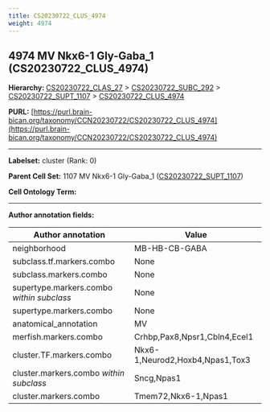 ```yaml
---
title: CS20230722_CLUS_4974
weight: 4974
---
```

## 4974 MV Nkx6-1 Gly-Gaba_1 (CS20230722_CLUS_4974)
<b>Hierarchy: </b>
[CS20230722_CLAS_27](../CS20230722_CLAS_27) >
[CS20230722_SUBC_292](../CS20230722_SUBC_292) >
[CS20230722_SUPT_1107](../CS20230722_SUPT_1107) >
[CS20230722_CLUS_4974](../CS20230722_CLUS_4974)

**PURL:** [https://purl.brain-bican.org/taxonomy/CCN20230722/CS20230722_CLUS_4974](https://purl.brain-bican.org/taxonomy/CCN20230722/CS20230722_CLUS_4974)

---


**Labelset:** cluster (Rank: 0)

**Parent Cell Set:** 1107 MV Nkx6-1 Gly-Gaba_1 ([CS20230722_SUPT_1107](../CS20230722_SUPT_1107))



**Cell Ontology Term:** 

[MARKER GENES.]: #


---

[TRANSFERRED ANNOTATIONS.]: #


[AUTHOR ANNOTATION FIELDS.]: #


**Author annotation fields:**

| Author annotation | Value |
|-------------------|-------|
|neighborhood|MB-HB-CB-GABA|
|subclass.tf.markers.combo|None|
|subclass.markers.combo|None|
|supertype.markers.combo _within subclass_|None|
|supertype.markers.combo|None|
|anatomical_annotation|MV|
|merfish.markers.combo|Crhbp,Pax8,Npsr1,Cbln4,Ecel1|
|cluster.TF.markers.combo|Nkx6-1,Neurod2,Hoxb4,Npas1,Tox3|
|cluster.markers.combo _within subclass_|Sncg,Npas1|
|cluster.markers.combo|Tmem72,Nkx6-1,Npas1|
